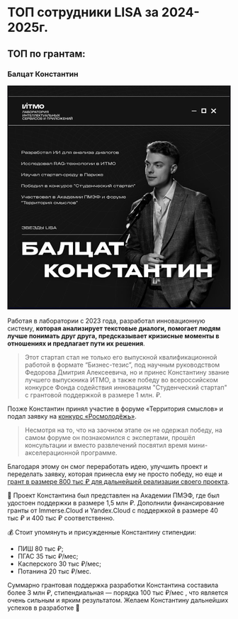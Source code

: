 # ТОП сотрудники LISA за 2024-2025г.

## ТОП по грантам:
### Балцат Константин
<p style="text-align: center">
    <img src="images/konstantinb.jpeg" />
</p>

Работая в лаборатории с 2023 года, разработал инновационную систему, **которая анализирует текстовые диалоги, помогает 
людям лучше понимать друг друга, предсказывает кризисные моменты в отношениях и предлагает пути их решения**.

> Этот стартап стал не только его выпускной квалификационной работой в формате “Бизнес-тезис”, под научным руководством 
> Федорова Дмитрия Алексеевича, но и принес Константину звание лучшего выпускника ИТМО, а также победу во всероссийском 
> конкурсе Фонда содействия инновациям "Студенческий стартап" с грантовой поддержкой в размере 1 млн. ₽.

Позже Константин принял участие в форуме «Территория смыслов» и подал заявку на [конкурс «Росмолодёжь»](https://fadm.gov.ru/directions/grant/).
> Несмотря на то, что на заочном этапе он не одержал победу, на самом форуме он познакомился с экспертами, прошёл 
> консультации и вместо развлечений посвятил время мини-акселерационной программе.

Благодаря этому он смог переработать идею, улучшить проект и переделать заявку, которая принесла ему не просто победу, 
но еще и [грант в размере 800 тыс ₽ для дальнейшей реализации своего проекта](https://sun9-19.vkuserphoto.ru/s/v1/if2/NeAFeYNpsrm8dtJbycCRitM7W62Ppucn_nA2xvvwC4AkK1UWcVN8fpktPycytSThbfkLnUtsSrf29SNxHNV-9dG7.jpg?quality=95&as=32x23,48x34,72x51,108x77,160x114,240x171,360x256,480x341,540x384,640x455,720x512,1080x768,1280x910,1440x1024,2560x1820&from=bu&cs=2560x0).

🤝 Проект Константина был представлен на Академии ПМЭФ, где был удостоен поддержки в размере 1,5 млн ₽. Дополнили 
финансирование гранты от Immerse.Cloud и Yandex.Cloud с поддержкой в размере 40 тыс ₽ и 400 тыс ₽ соответственно.

💰 Стоит упомянуть и присужденные Константину стипендии:
- ПИШ 80 тыс ₽;
- ПГАС 35 тыс ₽/мес;
- Касперского 30 тыс ₽/мес;
- Потанина 20 тыс ₽/мес.

Суммарно грантовая поддержка разработки Константина составила более 3 млн ₽, стипендиальная — порядка 100 тыс ₽/мес , 
что является очень сильным и ярким результатом. Желаем Константину дальнейших успехов в разработке 🚀